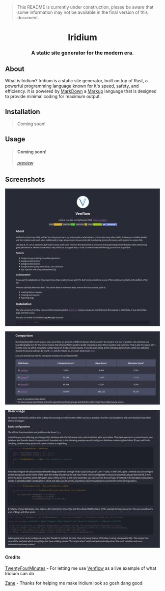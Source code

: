 > This README is currently under construction, please be aware that some information may not be available in the final version of this document.
<p>
    <h1 align="center">Iridium</h1>
	<h3 align="center">A static site generator for the modern era.</h3>
</p>

## About
What is Iridium?
Iridium is a static site generator, built on top of Rust, a powerful programming language known for it's speed, safety, and efficiency. It is powered by [MarkDown](https://en.wikipedia.org/wiki/Markdown) a [Markup](https://en.wikipedia.org/wiki/Markup_language) language that is designed to provide minimal coding for maximum output.

## Installation
> Coming soon!

## Usage
> #### Coming soon!
> ###### [preview](Documentation/introduction)

## Screenshots
![](./media/Pasted%20image%2020201025024807.png)

![](./media/Pasted%20image%2020201025024839.png)

![](./media/Pasted%20image%2020201025024854.png)

#### Credits

[TwentyFourMinutes](https://github.com/TwentyFourMinutes) - For letting me use [Venflow](https://github.com/TwentyFourMinutes/Venflow) as a live example of what Iridium can do

[Zane](https://github.com/AnotherZane) - Thanks for helping me make Iridium look so gosh dang good
